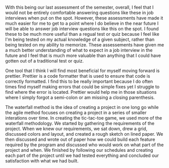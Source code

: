 With this being our last assessment of the semester, overall, I feel that I would not be entirely comfortable answering questions like these in job interviews when put on the spot. However, these assessments have made it much easier for me to get to a point where I do believe in the near future I will be able to answer job interview questions like this on the spot.  I found these to be much more useful than a regual test or quiz because I feel like I'm being tested on my actual knowledge of a given subject, rather than being tested on my ability to memorize. These assessements have given me a much better understanding of what to expect in a job interview in the future and I feel that is much more valuable than anything that I could have gotten out of a traditional test or quiz.

One tool that I think I will find most beneficial for myself moving forward is prettier. Prettier is a code formatter that is used to ensure that code is correctly formatted. I find this to be really important because I do often times find myself making errors that could be simple fixes yet I struggle to find where the error is located. Prettier would help me in those situations where I simply forgot a semi-colon or am missing a closing parenthesis. 

The waterfall method is the idea of creating a project in one long go while the agile method focuses on creating a project in a series of smaller interations over time. In creating the tic-tac-toe game, we used more of the waterfall methodology. We started by gathering the requirements of the project. When we knew our requirements, we sat down, drew a grid, discussed colors and layout, and created a rough sketch on lined paper. We then discussed and wrote out of paper how we could build each feature required by the program and discussed who would work on what part of the project and when. We finished by following our schedules and creating each part of the project until we had tested everything and concluded our satisfaction with what we had built.